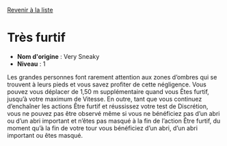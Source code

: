 [Revenir à la liste](..)

# Très furtif

 * **Nom d'origine** : Very Sneaky
 * **Niveau** : 1


<p>Les grandes personnes font rarement attention aux zones d’ombres qui se trouvent à leurs pieds et vous savez profiter de cette négligence. Vous pouvez vous déplacer de 1,50 m supplémentaire quand vous Êtes furtif, jusqu’à votre maximum de Vitesse. En outre, tant que vous continuez d’enchaîner les actions Être furtif et réussissez votre test de Discrétion, vous ne pouvez pas être observé même si vous ne bénéficiez pas d’un abri ou d’un abri important et n’êtes pas masqué à la fin de l’action Être furtif, du moment qu’à la fin de votre tour vous bénéficiez d’un abri, d’un abri important ou êtes masqué.</p>